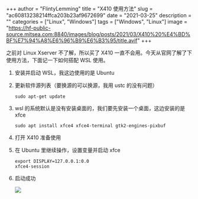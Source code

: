 +++
author = "FlintyLemming"
title = "X410 使用方法"
slug = "ac60813238214ffca203b23af9672699"
date = "2021-03-25"
description = ""
categories = ["Linux", "Windows"]
tags = ["Windows", "Linux"]
image = "https://hf-public-source.mitsea.com:8840/images/blog/posts/2021/03/X410%20%E4%BD%BF%E7%94%A8%E6%96%B9%E6%B3%95/title.avif"
+++

之前对 Linux Xserver 不了解，所以买了 X410 一直不会用。今天从官网了解了下使用方法，下面记一下如何搭配 WSL 使用。

1. 安装并启动 WSL，我这边使用的是 Ubuntu
2. 更新软件源列表（要换源的可以换源，我用 ustc 的没有问题）
    
    ```
    sudo apt-get update
    ```
    
3. wsl 的系统默认是没有安装桌面的，我们要先安装一个桌面，这边安装的是 xfce
    
    ```
    sudo apt install xfce4 xfce4-terminal gtk2-engines-pixbuf
    ```
    
4. 打开 X410 准备使用
5. 在 Ubuntu 里继续操作，设置变量并启动 xfce
    
    ```
    export DISPLAY=127.0.0.1:0.0
    xfce4-session
    ```
    
6. 启动成功
    
    ![](https://hf-public-source.mitsea.com:8840/images/blog/posts/2021/03/X410%20%E4%BD%BF%E7%94%A8%E6%96%B9%E6%B3%95/1.avif)